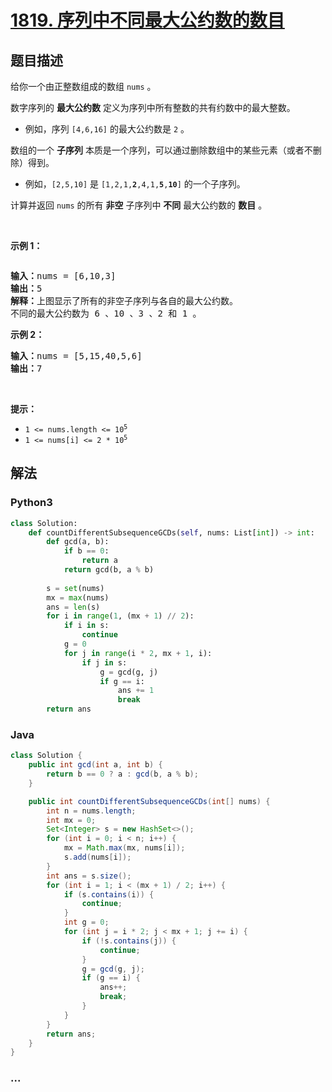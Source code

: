 # [1819. 序列中不同最大公约数的数目](https://leetcode-cn.com/problems/number-of-different-subsequences-gcds)



## 题目描述

<!-- 这里写题目描述 -->

<p>给你一个由正整数组成的数组 <code>nums</code> 。</p>

<p>数字序列的 <strong>最大公约数</strong> 定义为序列中所有整数的共有约数中的最大整数。</p>

<ul>
	<li>例如，序列 <code>[4,6,16]</code> 的最大公约数是 <code>2</code> 。</li>
</ul>

<p>数组的一个 <strong>子序列</strong> 本质是一个序列，可以通过删除数组中的某些元素（或者不删除）得到。</p>

<ul>
	<li>例如，<code>[2,5,10]</code> 是 <code>[1,2,1,<strong>2</strong>,4,1,<strong>5</strong>,<strong>10</strong>]</code> 的一个子序列。</li>
</ul>

<p>计算并返回 <code>nums</code> 的所有 <strong>非空</strong> 子序列中 <strong>不同</strong> 最大公约数的 <strong>数目</strong> 。</p>

<p> </p>

<p><strong>示例 1：</strong></p>
<img alt="" src="https://assets.leetcode-cn.com/aliyun-lc-upload/uploads/2021/04/03/image-1.png" />
<pre>
<strong>输入：</strong>nums = [6,10,3]
<strong>输出：</strong>5
<strong>解释：</strong>上图显示了所有的非空子序列与各自的最大公约数。
不同的最大公约数为 6 、10 、3 、2 和 1 。
</pre>

<p><strong>示例 2：</strong></p>

<pre>
<strong>输入：</strong>nums = [5,15,40,5,6]
<strong>输出：</strong>7
</pre>

<p> </p>

<p><strong>提示：</strong></p>

<ul>
	<li><code>1 <= nums.length <= 10<sup>5</sup></code></li>
	<li><code>1 <= nums[i] <= 2 * 10<sup>5</sup></code></li>
</ul>


## 解法

<!-- 这里可写通用的实现逻辑 -->

<!-- tabs:start -->

### **Python3**

<!-- 这里可写当前语言的特殊实现逻辑 -->

```python
class Solution:
    def countDifferentSubsequenceGCDs(self, nums: List[int]) -> int:
        def gcd(a, b):
            if b == 0:
                return a
            return gcd(b, a % b)
        
        s = set(nums)
        mx = max(nums)
        ans = len(s)
        for i in range(1, (mx + 1) // 2):
            if i in s:
                continue
            g = 0
            for j in range(i * 2, mx + 1, i):
                if j in s:
                    g = gcd(g, j)
                    if g == i:
                        ans += 1
                        break
        return ans
```

### **Java**

<!-- 这里可写当前语言的特殊实现逻辑 -->

```java
class Solution {
    public int gcd(int a, int b) {
        return b == 0 ? a : gcd(b, a % b);
    }

    public int countDifferentSubsequenceGCDs(int[] nums) {
        int n = nums.length;
        int mx = 0;
        Set<Integer> s = new HashSet<>();
        for (int i = 0; i < n; i++) {
            mx = Math.max(mx, nums[i]);
            s.add(nums[i]);
        }
        int ans = s.size();
        for (int i = 1; i < (mx + 1) / 2; i++) {
            if (s.contains(i)) {
                continue;
            }
            int g = 0;
            for (int j = i * 2; j < mx + 1; j += i) {
                if (!s.contains(j)) {
                    continue;
                }
                g = gcd(g, j);
                if (g == i) {
                    ans++;
                    break;
                }
            }
        }
        return ans;
    }
}
```

### **...**

```

```

<!-- tabs:end -->
